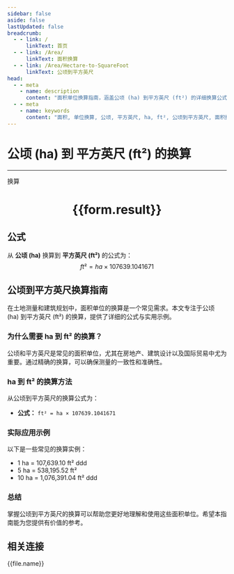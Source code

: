 ```yaml
---
sidebar: false
aside: false
lastUpdated: false
breadcrumb:
  - - link: /
      linkText: 首页
  - - link: /Area/
      linkText: 面积换算
  - - link: /Area/Hectare-to-SquareFoot
      linkText: 公顷到平方英尺
head:
  - - meta
    - name: description
      content: "面积单位换算指南，涵盖公顷 (ha) 到平方英尺 (ft²) 的详细换算公式与说明。"
  - - meta
    - name: keywords
      content: "面积, 单位换算, 公顷, 平方英尺, ha, ft², 公顷到平方英尺, 面积换算指南"
---
```

# 公顷 (ha) 到 平方英尺 (ft²) 的换算
---
<script setup>
import { onMounted, reactive, inject, ref } from 'vue'
import { NButton, NForm, NFormItem, NInput, NInputNumber, NSelect, NCard, useMessage,NGrid ,NGi } from 'naive-ui'
import { defineClientComponent } from 'vitepress'
import { Area } from '../../files';

const convert = inject('convert')

const form = reactive({
  number: null,
  result: '',
})

const convertHandler = () => {
  if (form.number !== null && !isNaN(form.number)) {
    const convertedValue = parseFloat(form.number) * 107639.1041671
    form.result = `${form.number}ha = ${convertedValue.toFixed(2)}ft²`
  } else {
    form.result = '请输入有效的数值。'
  }
}
</script>

<n-form size="large" :model="form">
  <n-form-item label="公顷 (ha)">
    <n-input-number v-model:value="form.number" placeholder="输入公顷" style="width: 100%" />
  </n-form-item>
  <n-form-item>
    <n-button type="primary" @click="convertHandler" block>换算</n-button>
  </n-form-item>
</n-form>

<n-card  embedded :bordered="false" hoverable>
  <div  style="text-align:center">
    <h1>{{form.result}}</h1>
  </div>
</n-card>

## 公式

从 **公顷 (ha)** 换算到 **平方英尺 (ft²)** 的公式为：
$$ ft² = ha \times 107639.1041671 $$

## 公顷到平方英尺换算指南

在土地测量和建筑规划中，面积单位的换算是一个常见需求。本文专注于公顷 (ha) 到平方英尺 (ft²) 的换算，提供了详细的公式与实用示例。

### 为什么需要 ha 到 ft² 的换算？

公顷和平方英尺是常见的面积单位，尤其在房地产、建筑设计以及国际贸易中尤为重要。通过精确的换算，可以确保测量的一致性和准确性。

### ha 到 ft² 的换算方法

从公顷到平方英尺的换算公式为：

- **公式：** `ft² = ha × 107639.1041671`

### 实际应用示例

以下是一些常见的换算实例：

- 1 ha = 107,639.10 ft²
ddd
- 5 ha = 538,195.52 ft²
- 10 ha = 1,076,391.04 ft²
ddd

### 总结

掌握公顷到平方英尺的换算可以帮助您更好地理解和使用这些面积单位。希望本指南能为您提供有价值的参考。

## 相关连接
<n-grid x-gap="12" :cols="3">
  <n-gi v-for="(file, index) in Area" :key="index">
    <n-button
      text
      tag="a"
      :href="file.path"
      type="primary"
    >
      {{file.name}}
    </n-button>
  </n-gi>
</n-grid>